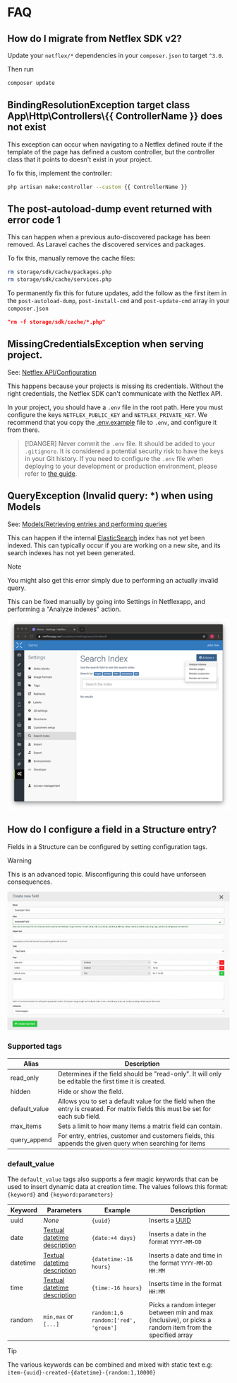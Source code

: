 # FAQ

## How do I migrate from Netflex SDK v2?

Update your `netflex/*` dependencies in your `composer.json` to target `^3.0`.

Then run

```bash
composer update
```

## BindingResolutionException target class App\\Http\\Controllers\\{{ ControllerName }} does not exist

This exception can occur when navigating to a Netflex defined route if the template of the page has defined a custom controller, but the controller class that it points to doesn't exist in your project.

To fix this, implement the controller:

```bash
php artisan make:controller --custom {{ ControllerName }}
```

## The post-autoload-dump event returned with error code 1

This can happen when a previous auto-discovered package has been removed. As Laravel caches the discovered services and packages.

To fix this, manually remove the cache files:

```bash
rm storage/sdk/cache/packages.php
rm storage/sdk/cache/services.php
```

To permanently fix this for future updates, add the follow as the first item in the `post-autoload-dump`, `post-install-cmd` and `post-update-cmd` array in your `composer.json`

```json
"rm -f storage/sdk/cache/*.php"
```

## MissingCredentialsException when serving project.

See: [Netflex API/Configuration](/docs/api.md?id=configuration)

This happens because your projects is missing its credentials. Without the right credentials, the Netflex SDK can't communicate with the Netflex API.

In your project, you should have a `.env` file in the root path. Here you must configure the keys `NETFLEX_PUBLIC_KEY` and `NETFLEX_PRIVATE_KEY`. We recommend that you copy the [.env.example](https://github.com/NetflexSites/sdk-template-standard/blob/dev/.env.example) file to `.env`, and configure it from there.

> [!DANGER]
> Never commit the `.env` file. It should be added to your `.gitignore`. It is considered a potential security risk to have the keys in your Git history. If you need to configure the `.env` file when deploying to your development or production environment, please refer to [the guide](#configuring-environment-variables).

## QueryException (Invalid query: *) when using Models

See: [Models/Retrieving entries and performing queries](/docs/models.md?id=retrieving-entries-and-performing-queries)

This can happen if the internal [ElasticSearch](https://www.elastic.co/) index has not yet been indexed. This can typically occur if you are working on a new site, and its search indexes has not yet been generated.

> [!NOTE]
> You might also get this error simply due to performing an actually invalid query.

This can be fixed manually by going into Settings in Netflexapp, and performing a "Analyze indexes" action.

![Netflexapp: Analyze Indexes](../assets/netflexapp_analyze_indexes.png)

## How do I configure a field in a Structure entry?

Fields in a Structure can be configured by setting configuration tags.

> [!WARNING]
> This is an advanced topic. Misconfiguring this could have unforseen consequences.

![Request lifecycle](../assets/structure_field_tags.png)

### Supported tags

| Alias         | Description                                                                                                                       |
|---------------|-----------------------------------------------------------------------------------------------------------------------------------|
| read_only     | Determines if the field should be "read-only". It will only be editable the first time it is created.                             |
| hidden        | Hide or show the field.                                                                                                           |
| default_value | Allows you to set a default value for the field when the entry is created. For matrix fields this must be set for each sub field. |
| max_items     | Sets a limit to how many items a matrix field can contain.                                                                        |
| query_append  | For entry, entries, customer and customers fields, this appends the given query when searching for items                          |

### default_value

The `default_value` tags also supports a few magic keywords that can be used to insert dynamic data at creation time.
The values follows this format: `{keyword}` and `{keyword:parameters}`

| Keyword | Parameters | Example | Description |
|---------|------------|---------|-------------|
| uuid    | *None*     | `{uuid}`| Inserts a [UUID](https://en.wikipedia.org/wiki/Universally_unique_identifier) |
| date    | [Textual datetime description](https://www.php.net/manual/en/function.strtotime.php) | `{date:+4 days}` | Inserts a date in the format `YYYY-MM-DD` |
| datetime | [Textual datetime description](https://www.php.net/manual/en/function.strtotime.php) | `{datetime:-16 hours}` | Inserts a date and time in the format `YYYY-MM-DD HH:MM` |
| time | [Textual datetime description](https://www.php.net/manual/en/function.strtotime.php) | `{time:-16 hours}` | Inserts time in the format `HH:MM` |
| random | `min,max` or `[...]` | `random:1,6` `random:['red', 'green']` | Picks a random integer between min and max (inclusive), or picks a random item from the specified array |

> [!TIP]
> The various keywords can be combined and mixed with static text e.g: `item-{uuid}-created-{datetime}-{random:1,10000}`
